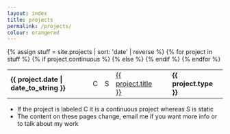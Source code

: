 ```yaml
---
layout: index
title: projects
permalink: /projects/
colour: orangered
---
```



<table>
    {% assign stuff = site.projects | sort: 'date' | reverse %}
        {% for project in stuff %}
        <tr>
            <td> <strong> {{ project.date | date_to_string }} </strong></td>
            {% if project.continuous %}
            <td> C </td>
            {% else %}
            <td> S </td>
            {% endif %}
            <td> <a href="{{ site.baseurl }}{{ project.url }}"> {{ project.title }}</a></td>
            <td style="border-left: 0px; border-right: 0px; background-color: {{ project.colour }};"> </td>
            <td style="border-left: 0px;"> <strong> {{ project.type }} </strong> </td>
        </tr>
        {% endfor %}
</table>


* If the project is labeled C it is a continuous project whereas S is static
* The content on these pages change, email me if you want more info or to talk about my work 

<!-- 
|---
|2013|[60//5\203](http://hacks.youngrewiredstate.org/events/YRS2013/60-5-203)| program |
|===
-->
